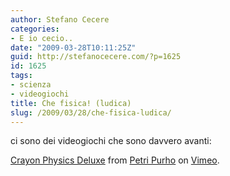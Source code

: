 ```yaml
---
author: Stefano Cecere
categories:
- E io cecio..
date: "2009-03-28T10:11:25Z"
guid: http://stefanocecere.com/?p=1625
id: 1625
tags:
- scienza
- videogiochi
title: Che fisica! (ludica)
slug: /2009/03/28/che-fisica-ludica/
---
```


ci sono dei videogiochi che sono davvero avanti:

[Crayon Physics Deluxe](http://vimeo.com/1849263) from [Petri Purho](http://vimeo.com/user795183) on [Vimeo](http://vimeo.com).